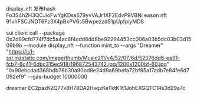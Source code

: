 display_nft
发布hash Fo3S4h2H3QCJioFwYgKDss679yvVAJr1XF2EdvP9VBNi
eason nft 91vhFSCJNDT6Fz3X4pBxPV6s5BwpezzdS1pUpfpiyMD8

sui client call --package 0x2d89cfd774f7dc5a4ac6f4cdd8dd8be92294453cc006a03b5dc03b03d1509b9b --module display_nft --function mint_to --args "Dreamer" "https://is1-ssl.mzstatic.com/image/thumb/Music211/v4/52/07/6d/52076dd6-ea91-fcb7-6c41-6dbc315ec918/196872543742.jpg/1200x1200bf-60.jpg" "0x90ebcdad368bdb78b30a90bd8e24d9a69befa72bf85a17adb7e84fe6d7092ef9" --gas-budget 10000000

dreamer EC2paxKZQ77x8H78DA2HxqzKeTktKTt1JohEXGQTC1Rs3d29a7c